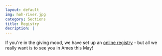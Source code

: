 ```yaml
---
layout: default
img: hoh-river.jpg
category: Sections
title: Registry
decription: |
---
```


If you're in the giving mood, we have set up an <a href="http://chadandszuyin.zankyou.com/us" target="_blank">online registry</a> - but all we really want is to see you in Ames this May!
